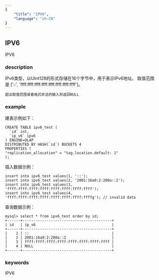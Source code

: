 ```yaml
---
{
    "title": "IPV6",
    "language": "zh-CN"
}
---
```


<!-- 
Licensed to the Apache Software Foundation (ASF) under one
or more contributor license agreements.  See the NOTICE file
distributed with this work for additional information
regarding copyright ownership.  The ASF licenses this file
to you under the Apache License, Version 2.0 (the
"License"); you may not use this file except in compliance
with the License.  You may obtain a copy of the License at

  http://www.apache.org/licenses/LICENSE-2.0

Unless required by applicable law or agreed to in writing,
software distributed under the License is distributed on an
"AS IS" BASIS, WITHOUT WARRANTIES OR CONDITIONS OF ANY
KIND, either express or implied.  See the License for the
specific language governing permissions and limitations
under the License.
-->

## IPV6

<version since="dev">

IPV6

</version>

### description

IPv6类型，以UInt128的形式存储在16个字节中，用于表示IPv6地址。
取值范围是 ['::', 'ffff:ffff:ffff:ffff:ffff:ffff:ffff:ffff']。

`超出取值范围或者格式非法的输入将返回NULL`

### example
    
建表示例如下：

```
CREATE TABLE ipv6_test (
  `id` int,
  `ip_v6` ipv6
) ENGINE=OLAP
DISTRIBUTED BY HASH(`id`) BUCKETS 4
PROPERTIES (
"replication_allocation" = "tag.location.default: 1"
);
```

插入数据示例：

```
insert into ipv6_test values(1, '::');
insert into ipv6_test values(2, '2001:16a0:2:200a::2');
insert into ipv6_test values(3, 'ffff:ffff:ffff:ffff:ffff:ffff:ffff:ffff');
insert into ipv6_test values(4, 'ffff:ffff:ffff:ffff:ffff:ffff:ffff:ffffg'); // invalid data
```

查询数据示例：

```
mysql> select * from ipv6_test order by id;
+------+-----------------------------------------+
| id   | ip_v6                                   |
+------+-----------------------------------------+
|    1 | ::                                      |
|    2 | 2001:16a0:2:200a::2                     |
|    3 | ffff:ffff:ffff:ffff:ffff:ffff:ffff:ffff |
|    4 | NULL                                    |
+------+-----------------------------------------+
```

### keywords

IPV6
